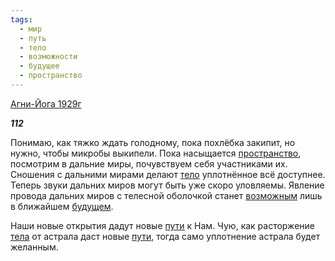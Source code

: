 ```yaml
---
tags:
  - мир
  - путь
  - тело
  - возможности
  - будущее
  - пространство
---
```

[Агни-Йога 1929г](https://127.0.0.1:4002/agni/1929)

___112___

Понимаю, как тяжко ждать голодному, пока похлёбка закипит, но нужно, чтобы микробы выкипели. Пока насыщается [пространство](../../../tags/#пространство), посмотрим в дальние миры, почувствуем себя участниками их. Сношения с дальними мирами делают [тело](../../../tags/#тело) уплотнённое всё доступнее. Теперь звуки дальних миров могут быть уже скоро уловляемы. Явление провода дальних миров с телесной оболочкой станет [возможным](../../../tags/#возможности) лишь в ближайшем [будущем](../../../tags/#будущее).   

Наши новые открытия дадут новые [пути](../../../tags/#путь) к Нам. Чую, как расторжение [тела](../../../tags/#тело) от астрала даст новые [пути](../../../tags/#путь), тогда само уплотнение астрала будет желанным.